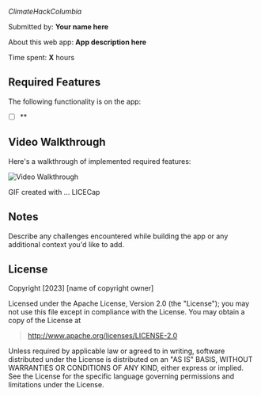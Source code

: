 *ClimateHackColumbia*

Submitted by: **Your name here**

About this web app: **App description here**

Time spent: **X** hours

## Required Features

The following functionality is on the app:

- [ ] **

## Video Walkthrough

Here's a walkthrough of implemented required features:

<img src='http://i.imgur.com/link/to/your/gif/file.gif' title='Video Walkthrough' width='' alt='Video Walkthrough' />

GIF created with ...  LICECap

## Notes

Describe any challenges encountered while building the app or any additional context you'd like to add.

## License

Copyright [2023] [name of copyright owner]

Licensed under the Apache License, Version 2.0 (the "License"); you may not use this file except in compliance with the License. You may obtain a copy of the License at

> http://www.apache.org/licenses/LICENSE-2.0

Unless required by applicable law or agreed to in writing, software distributed under the License is distributed on an "AS IS" BASIS, WITHOUT WARRANTIES OR CONDITIONS OF ANY KIND, either express or implied. See the License for the specific language governing permissions and limitations under the License.
